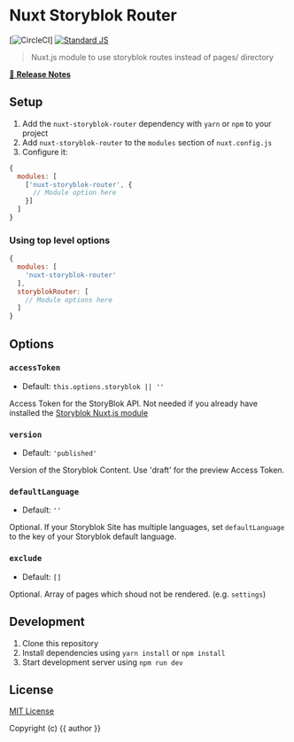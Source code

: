 # Nuxt Storyblok Router

[![CircleCI](https://circleci.com/gh/wearewondrous/nuxt-storyblok-router.svg?style=svg&circle-token=39cac53ced81c450bac89e8c5d24992899a7edb5)]
[![Standard JS][standard-js-src]][standard-js-href]

> Nuxt.js module to use storyblok routes instead of pages/ directory

[📖 **Release Notes**](./CHANGELOG.md)

## Setup

1. Add the `nuxt-storyblok-router` dependency with `yarn` or `npm` to your project
2. Add `nuxt-storyblok-router` to the `modules` section of `nuxt.config.js`
3. Configure it:

```js
{
  modules: [
    ['nuxt-storyblok-router', {
      // Module option here
    }]
  ]
}
```

### Using top level options

```js
{
  modules: [
    'nuxt-storyblok-router'
  ],
  storyblokRouter: [
    // Module options here
  ]
}
```

## Options

### `accessToken`

- Default: `this.options.storyblok || ''`

Access Token for the StoryBlok API. Not needed if you already have installed the [Storyblok Nuxt.js module](https://github.com/storyblok/storyblok-nuxt)  

### `version`

- Default: `'published'`

Version of the Storyblok Content. Use 'draft' for the preview Access Token.

### `defaultLanguage`

- Default: `''`

Optional. If your Storyblok Site has multiple languages, set `defaultLanguage` to the key of your Storyblok default language.

### `exclude`

- Default: `[]`

Optional. Array of pages which shoud not be rendered. (e.g. `settings`)


## Development

1. Clone this repository
2. Install dependencies using `yarn install` or `npm install`
3. Start development server using `npm run dev`

## License

[MIT License](./LICENSE)

Copyright (c) {{ author }}

<!-- Badges -->
[standard-js-src]: https://img.shields.io/badge/code_style-standard-brightgreen.svg?style=flat-square
[standard-js-href]: https://standardjs.com